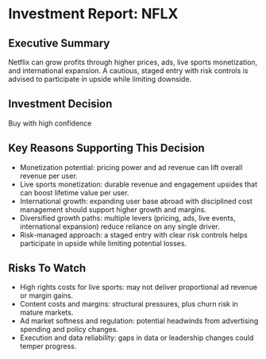 # Investment Report: NFLX
## Executive Summary
Netflix can grow profits through higher prices, ads, live sports monetization, and international expansion. A cautious, staged entry with risk controls is advised to participate in upside while limiting downside.

## Investment Decision
Buy with high confidence

## Key Reasons Supporting This Decision
- Monetization potential: pricing power and ad revenue can lift overall revenue per user.
- Live sports monetization: durable revenue and engagement upsides that can boost lifetime value per user.
- International growth: expanding user base abroad with disciplined cost management should support higher growth and margins.
- Diversified growth paths: multiple levers (pricing, ads, live events, international expansion) reduce reliance on any single driver.
- Risk-managed approach: a staged entry with clear risk controls helps participate in upside while limiting potential losses.

## Risks To Watch
- High rights costs for live sports: may not deliver proportional ad revenue or margin gains.
- Content costs and margins: structural pressures, plus churn risk in mature markets.
- Ad market softness and regulation: potential headwinds from advertising spending and policy changes.
- Execution and data reliability: gaps in data or leadership changes could temper progress.